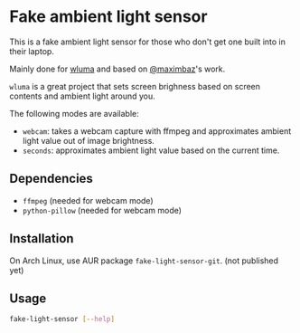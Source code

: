 # Fake ambient light sensor

This is a fake ambient light sensor for those who don't get one built into in their laptop.

Mainly done for [wluma](https://github.com/maximbaz/wluma) and based on [@maximbaz](https://github.com/maximbaz)'s work.

`wluma` is a great project that sets screen brighness based on screen contents and ambient light around you.

The following modes are available:

- `webcam`: takes a webcam capture with ffmpeg and approximates ambient light value out of image brightness.
- `seconds`: approximates ambient light value based on the current time.

## Dependencies

- `ffmpeg` (needed for webcam mode)
- `python-pillow` (needed for webcam mode)

## Installation

On Arch Linux, use AUR package `fake-light-sensor-git`. (not published yet)

## Usage

```bash
fake-light-sensor [--help]
```
